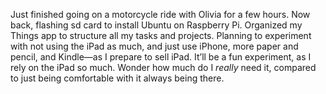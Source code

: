 
Just finished going on a motorcycle ride with Olivia for a few hours. Now back, flashing sd card to install Ubuntu on Raspberry Pi. Organized my Things app to structure all my tasks and projects. Planning to experiment with not using the iPad as much, and just use iPhone, more paper and pencil, and Kindle—as I prepare to sell iPad. It’ll be a fun experiment, as I rely on the iPad so much. Wonder how much do I *really* need it, compared to just being comfortable with it always being there.
